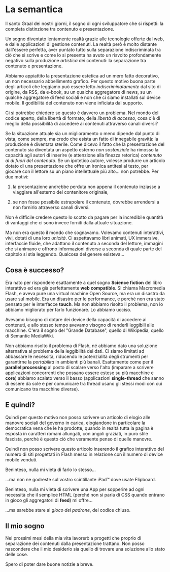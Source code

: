 La semantica
============

Il santo Graal dei nostri giorni, il sogno di ogni sviluppatore che si rispetti:
la completa distinzione tra contenuto e presentazione.

Un sogno diventato lentamente realtà grazie alle tecnologie offerte dal web, e
dalle applicazioni di gestione contenuti.  La realtà però è molto distante
dall'essere perfetta, aver puntato tutto sulla separazione indiscriminata tra
ciò che si scrive e come lo si presenta ha avuto un risvolto profondamente
negativo sulla produzione *artistica* dei contenuti: la separazione tra
contenuto e presentazione.

Abbiamo appiattito la presentazione estetica ad un mero fatto decorativo, un non
necessario abbellimento grafico.  Per questo motivo buona parte degli articoli
che leggiamo può essere letto *indiscriminatamente* dal sito di origine, da RSS,
da e-book, su un qualche aggregatore di news, su un qualche aggregatore di feed
sociali e non che ci siamo installati sul device mobile.  Il godibilità del
contenuto non viene inficiata dal supporto.

Ci si potrebbe chiedere se questo è davvero un problema. Nel mondo del codice
aperto, della libertà di formato, della *libertà di accesso*, cosa c'è di meglio
della possibilità di accedere ai contenuti attraverso canali diversi?

Se la situazione attuale sia un miglioramento o meno dipende dal punto di vista,
come sempre, ma credo che esista un fatto di innegabile gravità: la produzione è
diventata sterile.  Come dicevo il fatto che la presentazione del contenuto sia
diventata un aspetto esterno *non sostanziale* ha rimosso la capacità agli
autori di inserire (e attenzione alla finezza retorica) *contenuto al di fuori
del contenuto*.  Se un ipotetico autore, volesse produrre un articolo dotato di
una presentazione che offre un ironica antitesi al testo, per giocare con il
lettore su un piano intellettuale più alto... non potrebbe.  Per due motivi:

1.	la presentazione andrebbe perduta non appena il contenuto inziasse a
	viaggiare all'esterno del contenitore originale,

2.	se non fosse possibile estrapolare il contenuto, dovrebbe arrendersi a non
	fornirlo attraverso canali diversi.

Non è difficile credere questo lo scotto da pagare per la incredibile quantità
di vantaggi che ci sono invece forniti dalla attuale situazione.

Ma non era questo il mondo che sognavamo.  Volevamo contenuti interattivi, vivi,
dotati di una loro *unicità*.  Ci aspettavamo libri animati, UX immersive,
interfaccie fluide, che adattano il contenuto a seconda del lettore, immagini
che si animano e offrono informazioni diverse a seconda di quale parte del
capitolo si stia leggendo.  Qualcosa del genere esisteva...


Cosa è successo?
----------------

Era nato per rispondere esattamente a quel sogno __Science fiction__ del libro
interattivo ed era già perfettamente __web compatible__. Si chiama Macromedia
Flash, e aveva pure una virtual machine Open Source, ma era un disastro da usare
sul mobile.  Era un disastro per le performance, e perché non era stato pensato
per le interfacce __touch__.  Ma non abbiamo risolto il problema, non lo abbiamo
migliorato per farlo funzionare.  Lo abbiamo ucciso.

Avevamo bisogno di dotare dei device della capacità di accedere ai contenuti, e
allo stesso tempo avevamo visogno di renderli leggibili alle macchine. C'era il
sogno del "Grande Database", quello di Wikipedia, quello di Semantic MediaWiki.

Non abbiamo risolto il problema di Flash, né abbiamo dato una soluzione
alternativa al problema della leggibilità dei dati. Ci siamo limitati ad
abbassare le necessità, riducendo le potenzialità degli strumenti per garantirne
la *portabilità* in ambienti più banali.  Esattamente come per il __parallel
processing__ al posto di scalare verso l'alto (imparare a scrivere applicazioni
concorrenti che possano essere estese su più macchine e __core__) abbiamo
scalato verso il basso (applicazioni __single-thread__ che sanno di essere da
sole e per comunicare tra thread usano gli stessi modi con cui comunicano tra
macchine diverse).


E quindi?
---------

Quindi per questo motivo non posso scrivere un articolo di elogio alle manovre
sociali del governo in carica, elogiandone in particolare la democratica vena
che le ha prodotte, quando in realtà tutta la pagina è esposta in caratteri
romani allungati, con angoli graziati, in puro stile fascista, perché è questo
ciò che veramente penso di quelle manovre.

Quindi non posso scrivere questo articolo inserendo il grafico interattivo del
numero di siti progettati in Flash messo in relazione con il numero di device
mobile venduti.

Beninteso, nulla mi vieta di farlo lo stesso...

...ma non ne godreste sul vostro scintillante iPad™ dove usate Flipboard.

Beninteso, nulla mi vieta di scrivere una App per sopperire ad ogni necessità
che il semplice HTML (perché non si parla di CSS quando entrano in gioco gli
aggregatori di __feed__) mi offre...

...ma sarebbe stare al *gioco del padrone*, del codice chiuso.


Il mio sogno
------------

Nei prossimi mesi della mia vita lavorerò a progetti che proprio di separazione
dei contenuti dalla presentazione trattano.  Non posso nascondere che il mio
desiderio sia quello di trovare una soluzione allo stato delle cose.

Spero di poter dare buone notizie a breve.